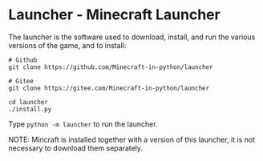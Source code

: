 # Launcher - Minecraft Launcher
The launcher is the software used to download, install, and run the various versions of the game, and to install:
```shell
# Github
git clone https://github.com/Minecraft-in-python/launcher

# Gitee
git clone https://gitee.com/Minecraft-in-python/launcher

cd launcher
./install.py
```

Type `python -m launcher` to run the launcher.

NOTE: Mincraft is installed together with a version of this launcher, it is not necessary to download them separately.
